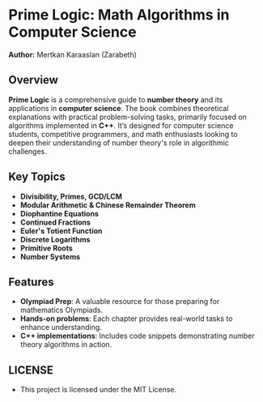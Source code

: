 # Prime Logic: Math Algorithms in Computer Science

**Author:** Mertkan Karaaslan (Zarabeth)

## Overview

**Prime Logic** is a comprehensive guide to **number theory** and its applications in **computer science**. The book combines theoretical explanations with practical problem-solving tasks, primarily focused on algorithms implemented in **C++**. It’s designed for computer science students, competitive programmers, and math enthusiasts looking to deepen their understanding of number theory's role in algorithmic challenges.

## Key Topics

- **Divisibility, Primes, GCD/LCM**
- **Modular Arithmetic & Chinese Remainder Theorem**
- **Diophantine Equations**
- **Continued Fractions**
- **Euler's Totient Function**
- **Discrete Logarithms**
- **Primitive Roots**
- **Number Systems**

## Features

- **Olympiad Prep**: A valuable resource for those preparing for mathematics Olympiads.
- **Hands-on problems**: Each chapter provides real-world tasks to enhance understanding.
- **C++ implementations**: Includes code snippets demonstrating number theory algorithms in action.

## LICENSE
- This project is licensed under the MIT License.
